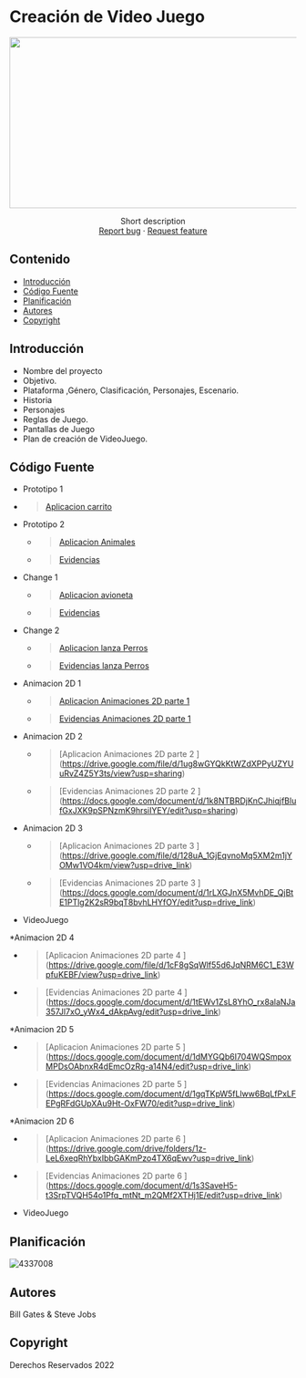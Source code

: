 # Creación de Video Juego
<p align="center">
    <img src="https://user-images.githubusercontent.com/8560750/195950148-0c0df38e-5f96-45ae-87c3-6922738c612d.jpg" alt="Logo" width=1200 height=300>

  <p align="center">
    Short description
    <br>
    <a href="https://reponame/issues/new?template=bug.md">Report bug</a>
    ·
    <a href="https://reponame/issues/new?template=feature.md&labels=feature">Request feature</a>
  </p>
</p>


## Contenido

- [Introducción](#introducción)
- [Código Fuente](#código-fuente)
- [Planificación](#planificación)
- [Autores](#autores)
- [Copyright](#copyright)


## Introducción

- Nombre del proyecto
- Objetivo.
- Plataforma ,Género, Clasificación, Personajes, Escenario.
- Historia
- Personajes
- Reglas de Juego.
- Pantallas de Juego
- Plan de creación de VideoJuego.

## Código Fuente

* Prototipo 1
 * > [Aplicacion carrito ](https://drive.google.com/file/d/1_9KCK-n8LZtIXSdiiFHwCA6meHSGmELP/view?usp=sharing)
 
* Prototipo 2
  * > [Aplicacion Animales ](https://drive.google.com/file/d/1RvjzOIMaC_Mfnp_j5rRm_X8_L6fgGmck/view?usp=drive_link)
  * > [Evidencias](https://docs.google.com/document/d/1ZNbpsChCzbBvbuQC7AhkVM_2Phe6KYko/edit?usp=drive_link&ouid=111005482770613600298&rtpof=true&sd=true)

* Change 1
  * > [Aplicacion avioneta](https://drive.google.com/file/d/1nMzfxMzfGf1HjBiGkfUb2NHXa4S0_mNY/view?usp=sharing)
  * > [Evidencias](https://docs.google.com/document/d/1dT1j_VVUOQrt5_qmwf7OfYhqaeLVACTe/edit?usp=drive_link&ouid=111005482770613600298&rtpof=true&sd=true)
    
* Change 2
  * > [Aplicacion lanza Perros](https://drive.google.com/file/d/1i6rvoKhEAFsRF1f09EJwToSDMgAqCTlz/view?usp=drive_link)
  * > [Evidencias lanza Perros](https://docs.google.com/document/d/1g216HVzZzhxmOz-X0mE1BTv-A68pfNpZWMzMHQpeslg/edit?usp=drive_link)
 
 
* Animacion 2D 1
  * > [Aplicacion Animaciones 2D parte 1 ](https://drive.google.com/file/d/1xEE88T3yAibwaD5-E00e0p3Cu4ZRRFq9/view?usp=drive_link)
  * > [Evidencias Animaciones 2D parte 1 ](https://docs.google.com/document/d/1zb94AEzfBWOKSQh2MQOhHV06CKK33M2m/editusp=drive_link&ouid=111005482770613600298&rtpof=true&sd=true)

* Animacion 2D 2
  * > [Aplicacion Animaciones 2D parte 2 ] (https://drive.google.com/file/d/1ug8wGYQkKtWZdXPPyUZYUuRvZ4Z5Y3ts/view?usp=sharing)
  * > [Evidencias Animaciones 2D parte 2 ] (https://docs.google.com/document/d/1k8NTBRDjKnCJhiqjfBlufGxJXK9pSPNzmK9hrsiIYEY/edit?usp=sharing)
  
* Animacion 2D 3
  * > [Aplicacion Animaciones 2D parte 3 ] (https://drive.google.com/file/d/128uA_1GjEqvnoMq5XM2m1jYOMw1VO4km/view?usp=drive_link)
  * > [Evidencias Animaciones 2D parte 3 ] (https://docs.google.com/document/d/1rLXGJnX5MvhDE_QjBtE1PTlg2K2sR9bqT8bvhLHYfOY/edit?usp=drive_link)
* VideoJuego

*Animacion 2D 4
  * > [Aplicacion Animaciones 2D parte 4 ] (https://drive.google.com/file/d/1cF8gSqWlf55d6JqNRM6C1_E3WpfuKEBF/view?usp=drive_link)
  * > [Evidencias Animaciones 2D parte 4 ] (https://docs.google.com/document/d/1tEWv1ZsL8YhO_rx8alaNJa357Jl7xO_yWx4_dAkpAvg/edit?usp=drive_link)
    
 *Animacion 2D 5
 * > [Aplicacion Animaciones 2D parte 5 ] (https://docs.google.com/document/d/1dMYGQb6I704WQSmpoxMPDsOAbnxR4dEmcOzRg-a14N4/edit?usp=drive_link)
  * > [Evidencias Animaciones 2D parte 5 ] (https://docs.google.com/document/d/1gqTKpW5fLlww6BqLfPxLFEPgRFdGUpXAu9Ht-OxFW70/edit?usp=drive_link)

*Animacion 2D 6
 * > [Aplicacion Animaciones 2D parte 6 ] (https://drive.google.com/drive/folders/1z-LeL6xeqRhYbxIbbGAKmPzo4TX6qEwv?usp=drive_link)
  * > [Evidencias Animaciones 2D parte 6 ] (https://docs.google.com/document/d/1s3SaveH5-t3SrpTVQH54o1Pfq_mtNt_m2QMf2XTHj1E/edit?usp=drive_link)

    
* VideoJuego

## Planificación

![4337008](https://user-images.githubusercontent.com/8560750/195951617-083a7e4d-323d-47b5-8e5e-529ded31bc06.jpg)

## Autores
Bill Gates & Steve Jobs

## Copyright
Derechos Reservados 2022
